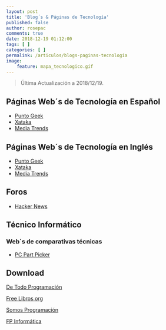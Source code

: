 ```yaml
---
layout: post
title: 'Blog´s & Páginas de Tecnología'
published: false
author: rosepac
comments: true
date: 2018-12-19 01:12:00
tags: [ ]
categories: [ ]
permalink: /articulos/blogs-paginas-tecnologia
image:
    feature: mapa_tecnologico.gif
---
```

> Última Actualización a 2018/12/19.

## Páginas Web´s de Tecnología en Español

  * [Punto Geek][1]
  * [Xataka][2]
  * [Media Trends][3]

## Páginas Web´s de Tecnología en Inglés

  * [Punto Geek][1]
  * [Xataka][2]
  * [Media Trends][3]

## Foros

  * [Hacker News][4]

## Técnico Informático

### Web´s de comparativas técnicas

  * [PC Part Picker][5]



## Download

[De Todo Programación][6]
  
[Free Libros org][7]
  
[Somos Programación][8]
  
[FP Informática][9]

 [1]: https://www.puntogeek.com/
 [2]: https://www.xataka.com/
 [3]: https://www.mediatrends.es/
 [4]: https://news.ycombinator.com/news
 [5]: https://pcpartpicker.com/products/motherboard/?compatible_with=qT6BD3
 [6]: http://www.detodoprogramacion.com
 [7]: https://www.freelibros.org
 [8]: http://somosprogramacion.blogspot.com.es
 [9]: http://www.fp-informatica.es/foro/programaci%C3%B3n-y-base-de-datos-t4829.html